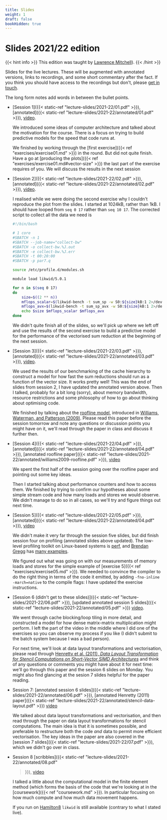 ```yaml
---
title: Slides
weight: 1
draft: false
bookHidden: true
---
```


# Slides 2021/22 edition

{{< hint info >}}
This edition was taught by  [Lawrence Mitchell](mailto:lawrence.mitchell@durham.ac.uk)).
{{< /hint >}}

Slides for the live lectures. These will be augmented with annotated
versions, links to recordings, and some short commentary after the
fact. If you think you should have access to the recordings but don't,
please [get in touch]((mailto:lawrence.mitchell@durham.ac.uk)).

The long form notes add words in between the bullet points.

- [Session 1]({{< static-ref "lecture-slides/2021-22/01.pdf" >}}),
  [annotated]({{< static-ref "lecture-slides/2021-22/annotated/01.pdf" >}}),
  [video](https://durham.cloud.panopto.eu/Panopto/Pages/Viewer.aspx?id=052e8585-00a0-444a-829a-ae1900b6870e).

  We introduced some ideas of computer architecture and talked about
  the motivation for the course. There is a focus on trying to build
  predictive models for the speed that code runs at.

  We finished by working through the [first exercise]({{< ref
  "exercises/exercise01.md" >}}) in the round. But did not quite finish. Have a
  go at [producing the plots]({{< ref "exercises/exercise01.md#vector-size" >}})
  the last part of the exercise requires of you. We will discuss the
  results in the next session

- [Session 2]({{< static-ref "lecture-slides/2021-22/02.pdf" >}}),
  [annotated]({{< static-ref "lecture-slides/2021-22/annotated/02.pdf" >}}),
  [video](https://durham.cloud.panopto.eu/Panopto/Pages/Viewer.aspx?id=deba6d06-5908-49af-bf74-ae1a0143da57).

  I realised while we were doing the second exercise why I couldn't
  reproduce the plot from the slides. I started at 1024kB, rather than
  1kB. I should have looped from `seq 0 17` rather than `seq 10 17`.
  The corrected script to collect all the data we need is

  ```sh
  #!/bin/bash

  # 1 core
  #SBATCH -n 1
  #SBATCH --job-name="collect-bw"
  #SBATCH -o collect-bw.%J.out
  #SBATCH -e collect-bw.%J.err
  #SBATCH -t 00:20:00
  #SBATCH -p par7.q

  source /etc/profile.d/modules.sh

  module load likwid/5.0.1

  for n in $(seq 0 17)
  do
      size=$((2 ** n))
      mflops_scalar=$(likwid-bench -t sum_sp -w S0:${size}kB:1 2>/dev/null | grep MFlops/s | cut -f 3)
      mflops_avx=$(likwid-bench -t sum_sp_avx -w S0:${size}kB:1 2>/dev/null | grep MFlops/s | cut -f 3)
      echo $size $mflops_scalar $mflops_avx
  done
  ```

  We didn't quite finish all of the slides, so we'll pick up where we
  left off and use the results of the second exercise to build a
  predictive model for the performance of the vectorised sum reduction
  at the beginning of the next session.

- [Session 3]({{< static-ref "lecture-slides/2021-22/03.pdf" >}}),
  [annotated]({{< static-ref "lecture-slides/2021-22/annotated/03.pdf" >}}),
  [video](https://durham.cloud.panopto.eu/Panopto/Pages/Viewer.aspx?id=4f7435e0-1b80-4bd6-a9a3-ae2000c78ca7).

  We used the results of our benchmarking of the cache hierarchy to
  construct a model for how fast the sum reductions should run as a
  function of the vector size. It works pretty well! This was the end
  of slides from session 2, I have updated the annotated version
  above. Then I talked, probably for a bit long (sorry), about memory
  bandwidth, resource restrictions and some philosophy of how to go
  about thinking about optimising code.

  We finished by talking about the [roofline
  model](https://en.wikipedia.org/wiki/Roofline_model),
  introduced in [Williams, Waterman, and Patterson
  (2009)](https://people.eecs.berkeley.edu/~kubitron/cs252/handouts/papers/RooflineVyNoYellow.pdf).
  Please read this paper before the session tomorrow and note any
  questions or discussion points you might have on it, we'll read
  through the paper in class and discuss it further then.

- [Session 4]({{< static-ref "lecture-slides/2021-22/04.pdf" >}}),
  [annotated]({{< static-ref "lecture-slides/2021-22/annotated/04.pdf" >}}),
  [annotated roofline paper]({{< static-ref
  "lecture-slides/2021-22/annotated/williams2009-roofline.pdf" >}}), [video](https://durham.cloud.panopto.eu/Panopto/Pages/Viewer.aspx?id=a5d68405-a795-42c3-bc7b-ae21014beb02)

  We spent the first half of the session going over the roofline paper
  and pointing out some key ideas.

  Then I started talking about performance counters and how to access
  them. We finished by trying to confirm our hypotheses about some
  simple stream code and how many loads and stores we would observe.
  We didn't manage to do so in all cases, so we'll try and figure
  things out next time.

- [Session 5]({{< static-ref "lecture-slides/2021-22/05.pdf" >}}),
  [annotated]({{< static-ref "lecture-slides/2021-22/annotated/04.pdf" >}}),
  [video](https://durham.cloud.panopto.eu/Panopto/Pages/Viewer.aspx?id=b584f983-febd-4969-b691-ae2700c4eab1)

  We didn't make it very far through the session five slides, but did
  finish session four on profiling (annotated slides above updated).
  The low-level profiling toolkit on Linux-based systems is
  [perf](https://perf.wiki.kernel.org/index.php/Main_Page), and
  [Brendan Gregg](https://www.brendangregg.com/) has [many
  examples](https://www.brendangregg.com/perf.html).

  We figured out what was going on with our measurements of memory
  loads and stores for the simple example of [exercise 5]({{< ref
  "exercises/exercise05.md" >}}). We needed to convince the compiler
  to do the right thing in terms of the code it emitted, by adding
  `-fno-inline -march=native` to the compile flags: I have updated the
  exercise instructions.

- [Session 6 (didn't get to these slides)]({{< static-ref "lecture-slides/2021-22/06.pdf" >}}), [updated
  annotated session 5 slides]({{< static-ref
  "lecture-slides/2021-22/annotated/05.pdf" >}})
  [video](https://durham.cloud.panopto.eu/Panopto/Pages/Viewer.aspx?id=d7309aaa-c6c8-4b31-96b7-ae280132de5c).

  We went through cache blocking/loop tiling in more detail, and
  constructed a model for how dense matrix-matrix multiplication might
  perform. I left the part of the video in the middle where I did one
  of the exercises so you can observe my process if you like (I didn't
  submit to the batch system because I was a bad person).

  For next time, we'll look at data layout transformations and
  vectorisation, please read through [Henretty et al. (2011), _Data Layout
  Transformation for Stencil Computations on Short-Vector SIMD
  Architectures_](https://web.cs.ucla.edu/~pouchet/doc/cc-article.11.pdf)
  and think of any questions or comments you might have about it for
  next time: we'll go through this paper and the session 6 slides on
  Monday. You might also find glancing at the sesion 7 slides helpful
  for the paper reading.

- Session 7: [annotated session 6 slides]({{< static-ref "lecture-slides/2021-22/annotated/06.pdf" >}}),
  [annotated Henretty (2011) paper]({{< static-ref
  "lecture-slides/2021-22/annotated/stencil-data-layout.pdf" >}})
  [video](https://durham.cloud.panopto.eu/Panopto/Pages/Viewer.aspx?id=6d609469-e249-4ae5-a362-ae2e00c4d672)

  We talked about data layout transformations and vectorisation, and
  then read through the paper on data layout transformations for
  stencil computations. The main idea is that it is sometimes
  possible, and preferable to restructure both the code _and_ data to
  permit more efficient vectorisation. The key ideas in the paper are
  also covered in the [session 7 slides]({{< static-ref
  "lecture-slides/2021-22/07.pdf" >}}), which we didn't go over in class.


- Session 8 [scribbles]({{< static-ref "lecture-slides/2021-22/annotated/08.pdf"
  >}}),
  [video](https://durham.cloud.panopto.eu/Panopto/Pages/Viewer.aspx?id=fff86be1-ecf5-4629-b3df-ae2f0129effe)

  I talked a little about the computational model in the finite
  element method (which forms the basis of the code that we're looking
  at in the [coursework]({{< ref "coursework.md" >}}). In particular
  focusing on how much compute and how much data movement happens.

  If you run on
  [Hamilton8](https://www.dur.ac.uk/arc/hamilton/migration/) `likwid`
  is still available (contrary to what I stated live).
